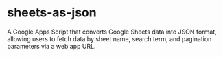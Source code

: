 # sheets-as-json
A Google Apps Script that converts Google Sheets data into JSON format, allowing users to fetch data by sheet name, search term, and pagination parameters via a web app URL.
